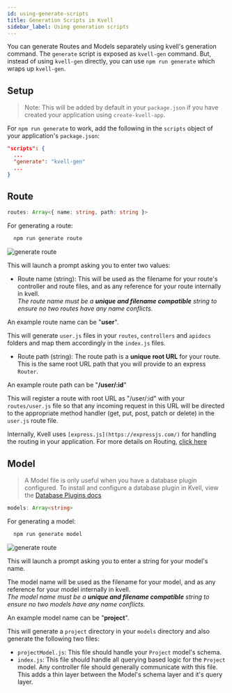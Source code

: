 ```yaml
---
id: using-generate-scripts
title: Generation Scripts in Kvell
sidebar_label: Using generation scripts
---
```


You can generate Routes and Models separately using kvell's generation command.
The `generate` script is exposed as `kvell-gen` command. But, instead of using `kvell-gen` directly, you can use `npm run generate` which
wraps up `kvell-gen`.

## Setup

> Note: This will be added by default in your `package.json` if you have created your application using `create-kvell-app`.

For `npm run generate` to work, add the following in the `scripts` object of your application's `package.json`:

```json
"scripts": {
  ...
  "generate": "kvell-gen"
  ...
}
```

## Route

```typescript
routes: Array<{ name: string, path: string }>
```

For generating a route:

```sh
  npm run generate route
```

![generate route](assets/generate_route.gif)

This will launch a prompt asking you to enter two values:

- Route name (string): This will be used as the filename for your route's controller and route files, and as any reference for your route internally in kvell.\
  _The route name must be a **unique and filename compatible** string to ensure no two routes have any name conflicts._

An example route name can be "**user**".

This will generate `user.js` files in your `routes`, `controllers` and `apidocs` folders and map them accordingly in the `index.js` files.

- Route path (string): The route path is a **unique root URL** for your route. This is the same root URL path that you will provide to an express `Router`.

An example route path can be "**/user/:id**"

This will register a route with root URL as "/user/:id" with your `routes/user.js` file so that any incoming request in this URL will be directed to the appropriate method handler (get, put, post, patch or delete) in the `user.js` route file.

Internally, Kvell uses `[express.js](https://expressjs.com/)` for handling the routing in your application.
For more details on Routing, [click here](https://expressjs.com/en/guide/routing.html)

## Model

> A Model file is only useful when you have a database plugin configured. To install and configure a database plugin in Kvell, view the [Database Plugins docs](database-plugins/overview.md)

```typescript
models: Array<string>
```

For generating a model:

```sh
  npm run generate model
```

![generate route](assets/generate_model.gif)

This will launch a prompt asking you to enter a string for your model's name.

The model name will be used as the filename for your model, and as any reference for your model internally in kvell.\
_The model name must be a **unique and filename compatible** string to ensure no two models have any name conflicts._

An example model name can be "**project**".

This will generate a `project` directory in your `models` directory and also generate the following two files:

- `projectModel.js`: This file should handle your `Project` model's schema.
- `index.js`: This file should handle all querying based logic for the `Project` model. Any controller file should generally communicate with this file. This adds a thin layer between the Model's schema layer and it's query layer.
